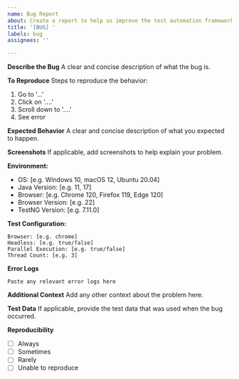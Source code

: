 ```yaml
---
name: Bug Report
about: Create a report to help us improve the test automation framework
title: '[BUG] '
labels: bug
assignees: ''

---
```


**Describe the Bug**
A clear and concise description of what the bug is.

**To Reproduce**
Steps to reproduce the behavior:
1. Go to '...'
2. Click on '....'
3. Scroll down to '....'
4. See error

**Expected Behavior**
A clear and concise description of what you expected to happen.

**Screenshots**
If applicable, add screenshots to help explain your problem.

**Environment:**
 - OS: [e.g. Windows 10, macOS 12, Ubuntu 20.04]
 - Java Version: [e.g. 11, 17]
 - Browser: [e.g. Chrome 120, Firefox 119, Edge 120]
 - Browser Version: [e.g. 22]
 - TestNG Version: [e.g. 7.11.0]

**Test Configuration:**
```
Browser: [e.g. chrome]
Headless: [e.g. true/false]
Parallel Execution: [e.g. true/false]
Thread Count: [e.g. 3]
```

**Error Logs**
```
Paste any relevant error logs here
```

**Additional Context**
Add any other context about the problem here.

**Test Data**
If applicable, provide the test data that was used when the bug occurred.

**Reproducibility**
- [ ] Always
- [ ] Sometimes
- [ ] Rarely
- [ ] Unable to reproduce
